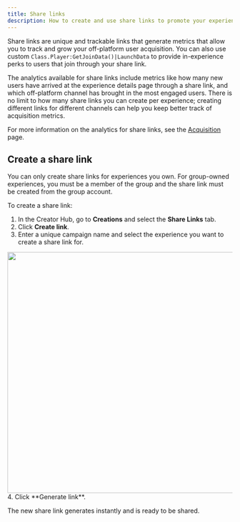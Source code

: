 ```yaml
---
title: Share links
description: How to create and use share links to promote your experiences and track acquisition metrics.
---
```


Share links are unique and trackable links that generate metrics that allow you to track and grow your off-platform user acquisition. You can also use custom `Class.Player:GetJoinData()|LaunchData` to provide in-experience perks to users that join through your share link.

The analytics available for share links include metrics like how many new users have arrived at the experience details page through a share link, and which off-platform channel has brought in the most engaged users. There is no limit to how many share links you can create per experience; creating different links for different channels can help you keep better track of acquisition metrics.

For more information on the analytics for share links, see the [Acquisition](../analytics/acquisition.md) page.

## Create a share link

<Alert severity="warning">
You can only create share links for experiences you own. For group-owned experiences, you must be a member of the group and the share link must be created from the group account.
</Alert>

To create a share link:

1. In the Creator Hub, go to **Creations** and select the **Share Links** tab.
2. Click **Create link**.
3. Enter a unique campaign name and select the experience you want to create a share link for.
<img src="../../assets/promotion/Share-Link-Creation.png" width="540" />
4. Click **Generate link**.

The new share link generates instantly and is ready to be shared.
